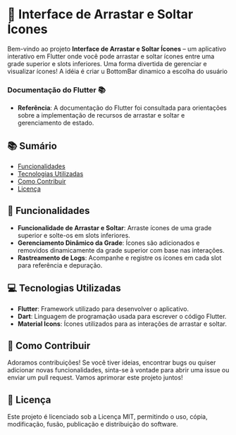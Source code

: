 # 🚀 **Interface de Arrastar e Soltar Ícones**

Bem-vindo ao projeto **Interface de Arrastar e Soltar Ícones** – um aplicativo interativo em Flutter onde você pode arrastar e soltar ícones entre uma grade superior e slots inferiores. Uma forma divertida de gerenciar e visualizar ícones!
A idéia é criar u BottomBar dinamico a escolha do usuário

### **Documentação do Flutter** 📚
- **Referência**: A documentação do Flutter foi consultada para orientações sobre a implementação de recursos de arrastar e soltar e gerenciamento de estado.

## 📚 **Sumário**

- [Funcionalidades](#funcionalidades)
- [Tecnologias Utilizadas](#tecnologias-utilizadas)
- [Como Contribuir](#como-contribuir)
- [Licença](#licença)

## 🚀 Funcionalidades

- **Funcionalidade de Arrastar e Soltar**: Arraste ícones de uma grade superior e solte-os em slots inferiores.
- **Gerenciamento Dinâmico da Grade**: Ícones são adicionados e removidos dinamicamente da grade superior com base nas interações.
- **Rastreamento de Logs**: Acompanhe e registre os ícones em cada slot para referência e depuração.

## 💻 Tecnologias Utilizadas

- **Flutter**: Framework utilizado para desenvolver o aplicativo.
- **Dart**: Linguagem de programação usada para escrever o código Flutter.
- **Material Icons**: Ícones utilizados para as interações de arrastar e soltar.

## 🤝 Como Contribuir

Adoramos contribuições! Se você tiver ideias, encontrar bugs ou quiser adicionar novas funcionalidades, sinta-se à vontade para abrir uma issue ou enviar um pull request. Vamos aprimorar este projeto juntos!

## 📜 Licença

Este projeto é licenciado sob a Licença MIT, permitindo o uso, cópia, modificação, fusão, publicação e distribuição do software.
